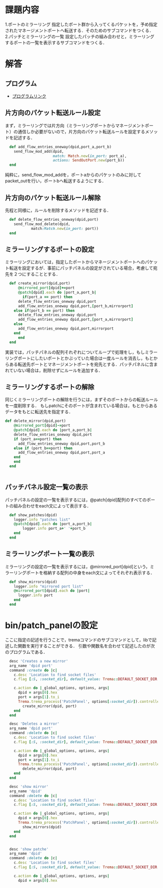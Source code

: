 # 課題内容
1.ポートのミラーリング
指定したポート群から入ってくるパケットを，予め指定されたマネージメントポートへ転送する．そのためのサブコマンドをつくる．
2.パッチとミラーリングの一覧
設定したパッチの組み合わせと，ミラーリングするポートの一覧を表示するサブコマンドをつくる．

# 解答
## プログラム
* [プログラムリンク](https://github.com/handai-trema/patch-panel-trema-nobu/blob/develop/lib/mirror_patch_panel.rb)

## 片方向のパケット転送ルール設定
まず，ミラーリングでは片方向（ミラーリングポートからマネージメントポート）の通信しか必要がないので，片方向のパケット転送ルールを設定するメソッドを記述する．

```ruby
  def add_flow_entries_oneway(dpid,port_a,port_b)
    send_flow_mod_add(dpid,
                      match: Match.new(in_port: port_a),
                      actions: SendOutPort.new(port_b))
  end
```

純粋に，send_flow_mod_addを，ポートaからのパケットのみに対してpacket_outを行い，ポートbへ転送するようにする．

## 片方向のパケット転送ルール解除
先程と同様に，ルールを削除するメソッドを記述する．

```ruby
  def delete_flow_entries_oneway(dpid,port)
    send_flow_mod_delete(dpid,
			match:Match.new(in_port: port))
  end
```

## ミラーリングするポートの設定
ミラーリングにおいては，指定したポートからマネージメントポートへのパケット転送を設定するが．事前にパッチパネルの設定がされている場合，考慮して宛先を２つにすることとする．

```ruby
  def create_mirror(dpid,port)
      @mirrored_port[dpid]+=port
      @patch[dpid].each do |port_a,port_b|
        if(port_a == port) then
	  delete_flow_entries_oneway dpid,port
	  add_flow_entries_oneway dpid,port,[port_b,mirrorport]
	else if(port_b == port) then
	  delete_flow_entries_oneway dpid,port
	  add_flow_entries_oneway dpid,port,[port_a,mirrorport]
	else
	  add_flow_entries_oneway dpid,port,mirrorport
	end
      end
  end
```

実装では，パッチパネルの配列それぞれについてループで処理をし，もしミラーリングポートにしたいポートとかぶっていた場合は一度ルールを消去し，もとからある転送先ポートとマネージメントポートを宛先とする．パッチパネルに含まれていない場合は，削除せずにルールを追加する．

## ミラーリングするポートの解除
同じくミラーリングポートの解除を行うには，まずそのポートからの転送ルールを一度削除する．
もしpatchにそのポートが含まれている場合は，もとからあるデータをもとに転送先を指定する．

```ruby
def delete_mirror(dpid,port)
    @mirrored_port[dpid]-=port
    @patch[dpid].each do |port_a,port_b|
    delete_flow_entries_oneway dpid,port
    if (port_a==port) then
      add_flow_entries_oneway dpid,port,port_b
    else if (port_b==port) then
      add_flow_entries_oneway dpid,port,port_a
    end
    end
  end
 
```
## パッチパネル設定一覧の表示
パッチパネルの設定の一覧を表示するには，@patch[dpid]配列のすべてのポートの組み合わせをeach文によって表示する．

```ruby
  def show_patches(dpid)
    logger.info "patches list"
    @patch[dpid].each do |port_a,port_b|
    	logger.info port_a+' '+port_b
    end
  end
```

## ミラーリングポート一覧の表示
ミラーリングの設定の一覧を表示するには，@mirrored_port[dpid]という，ミラーリングポートを格納する配列の中身をeach文によってそれぞれ表示する．


```ruby
  def show_mirrors(dpid)
    logger.info "mirrored port list"
    @mirrored_port[dpid].each do |port|
      logger.info port
    end
  end
```

# bin/patch_panelの設定
ここに指定の記述を行うことで，tremaコマンドのサブコマンドとして，libで記述した関数を実行することができる．
引数や関数名を合わせて記述したのが次のプログラムである．

```ruby
  desc 'Creates a new mirror'
  arg_name 'dpid port'
  command :create do |c|
    c.desc 'Location to find socket files'
    c.flag [:S, :socket_dir], default_value: Trema::DEFAULT_SOCKET_DIR

    c.action do |_global_options, options, args|
      dpid = args[0].hex
      port = args[1].to_i
      Trema.trema_process('PatchPanel', options[:socket_dir]).controller.
        create_mirror(dpid, port)
    end
  end

  desc 'Deletes a mirror'
  arg_name 'dpid port'
  command :delete do |c|
    c.desc 'Location to find socket files'
    c.flag [:S, :socket_dir], default_value: Trema::DEFAULT_SOCKET_DIR

    c.action do |_global_options, options, args|
      dpid = args[0].hex
      port = args[1].to_i
      Trema.trema_process('PatchPanel', options[:socket_dir]).controller.
        delete_mirror(dpid, port)
    end
  end

  desc 'show mirror'
  arg_name 'dpid'
  command :delete do |c|
    c.desc 'Location to find socket files'
    c.flag [:S, :socket_dir], default_value: Trema::DEFAULT_SOCKET_DIR

    c.action do |_global_options, options, args|
      dpid = args[0].hex
      Trema.trema_process('PatchPanel', options[:socket_dir]).controller.
        show_mirrors(dpid)
    end
  end


  desc 'show patche'
  arg_name 'dpid'
  command :delete do |c|
    c.desc 'Location to find socket files'
    c.flag [:S, :socket_dir], default_value: Trema::DEFAULT_SOCKET_DIR

    c.action do |_global_options, options, args|
      dpid = args[0].hex
```
